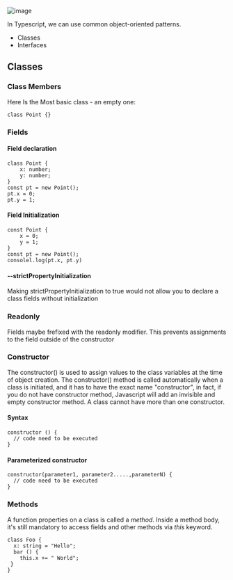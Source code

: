 ![image](https://user-images.githubusercontent.com/56764144/193456198-751083a0-2361-47eb-918d-d5d0e0cf195b.png)

In Typescript, we can use common object-oriented patterns.
- Classes
- Interfaces
## Classes
### Class Members
  Here Is the Most basic class - an empty one: 
```
class Point {}
```
### Fields
#### Field declaration
```
class Point {
    x: number;
    y: number;
}
const pt = new Point();
pt.x = 0;
pt.y = 1;
```
#### Field Initialization
```
const Point {
    x = 0;
    y = 1;
}
const pt = new Point();
consolel.log(pt.x, pt.y)
```
#### --strictPropertyInitialization
Making strictPropertyInitialization to true would not allow you to declare a class fields without initialization

### Readonly
Fields maybe frefixed with the readonly modifier. This prevents assignments to the field outside of the constructor

### Constructor
The constructor() is used to assign values to the class variables at the time of object creation.
The constructor() method is called automatically when a class is initiated, and it has to have the exact name "constructor", in fact, if you do not have constructor method, Javascript will add an invisible and empty constructor method.
A class cannot have more than one constructor. 

#### Syntax 
```
constructor () {
  // code need to be executed
}
```
#### Parameterized constructor
```
constructor(parameter1, parameter2.....,parameterN) {
  // code need to be executed
}
```
### Methods 
A function properties on a class is called a _method_. Inside a method body, it's still mandatory to access fields and other methods via _this_ keyword.
```
class Foo {
  x: string = "Hello";
  bar () {
    this.x += " World";
 }
}
```

